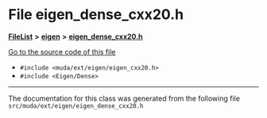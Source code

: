 

# File eigen\_dense\_cxx20.h



[**FileList**](files.md) **>** [**eigen**](dir_373cdbe7548ceaaa1c4b365fecb08d35.md) **>** [**eigen\_dense\_cxx20.h**](eigen__dense__cxx20_8h.md)

[Go to the source code of this file](eigen__dense__cxx20_8h_source.md)



* `#include <muda/ext/eigen/eigen_cxx20.h>`
* `#include <Eigen/Dense>`


































































------------------------------
The documentation for this class was generated from the following file `src/muda/ext/eigen/eigen_dense_cxx20.h`

